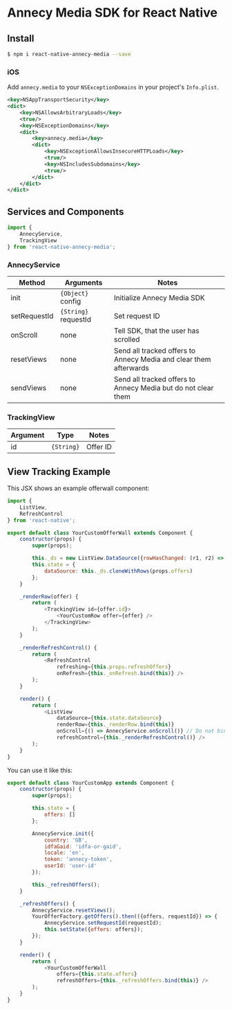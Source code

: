 # Annecy Media SDK for React Native

## Install

```bash
$ npm i react-native-annecy-media --save
```

### iOS

Add `annecy.media` to your `NSExceptionDomains` in your project's `Info.plist`.

```xml
<key>NSAppTransportSecurity</key>
<dict>
    <key>NSAllowsArbitraryLoads</key>
    <true/>
    <key>NSExceptionDomains</key>
    <dict>
        <key>annecy.media</key>
        <dict>
            <key>NSExceptionAllowsInsecureHTTPLoads</key>
            <true/>
            <key>NSIncludesSubdomains</key>
            <true/>
        </dict>
    </dict>
</dict>
```

## Services and Components

```javascript
import {
    AnnecyService,
    TrackingView
} from 'react-native-annecy-media';
```

### AnnecyService

| Method       | Arguments              | Notes                                                             |
| ------------ | ---------------------- | ----------------------------------------------------------------- |
| init         | `{Object}` config      | Initialize Annecy Media SDK                                       |
| setRequestId | `{String}` requestId   | Set request ID                                                    |
| onScroll     | none                   | Tell SDK, that the user has scrolled                              |
| resetViews   | none                   | Send all tracked offers to Annecy Media and clear them afterwards |
| sendViews    | none                   | Send all tracked offers to Annecy Media but do not clear them     |

### TrackingView

| Argument | Type         | Notes    |
| -------- | ------------ | -------- |
| id       | `{String}`   | Offer ID |

## View Tracking Example

This JSX shows an example offerwall component:

```javascript
import {
    ListView,
    RefreshControl
} from 'react-native';

export default class YourCustomOfferWall extends Component {
    constructor(props) {
        super(props);

        this._ds = new ListView.DataSource({rowHasChanged: (r1, r2) => r1 !== r2});
        this.state = {
            dataSource: this._ds.cloneWithRows(props.offers)
        };
    }

    _renderRow(offer) {
        return (
            <TrackingView id={offer.id}>
                <YourCustomRow offer={offer} />
            </TrackingView>
        );
    }

    _renderRefreshControl() {
        return (
            <RefreshControl
                refreshing={this.props.refreshOffers}
                onRefresh={this._onRefresh.bind(this)} />
        );
    }

    render() {
        return (
            <ListView
                dataSource={this.state.dataSource}
                renderRow={this._renderRow.bind(this)}
                onScroll={() => AnnecyService.onScroll()} // Do not bind!
                refreshControl={this._renderRefreshControl()} />
        );
    }
}
```

You can use it like this:

```javascript
export default class YourCustomApp extends Component {
    constructor(props) {
        super(props);

        this.state = {
            offers: []
        };

        AnnecyService.init({
            country: 'GB',
            idfaGaid: 'idfa-or-gaid',
            locale: 'en',
            token: 'annecy-token',
            userId: 'user-id'
        });

        this._refreshOffers();
    }

    _refreshOffers() {
        AnnecyService.resetViews();
        YourOfferFactory.getOffers().then(({offers, requestId}) => {
            AnnecyService.setRequestId(requestId);
            this.setState({offers: offers});
        });
    }

    render() {
        return (
            <YourCustomOfferWall
                offers={this.state.offers}
                refreshOffers={this._refreshOffers.bind(this)} />
        );
    }
}
```
